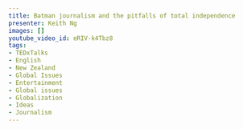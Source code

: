 ```yaml
---
title: Batman journalism and the pitfalls of total independence
presenter: Keith Ng
images: []
youtube_video_id: eRIV-k4Tbz8
tags:
- TEDxTalks
- English
- New Zealand
- Global Issues
- Entertainment
- Global issues
- Globalization
- Ideas
- Journalism
---
```

